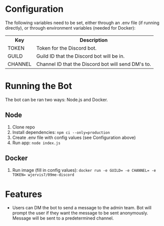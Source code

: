 # Configuration
The following variables need to be set, either through an .env file (if running directly), or through environment variables (needed for Docker):
<table>
    <tr>
        <th>Key</th>
        <th>Description</th>
    </tr>
    <tr>
        <td>TOKEN</td>
        <td>Token for the Discord bot.</td>
    </tr>
    <tr>
        <td>GUILD</td>
        <td>Guild ID that the Discord bot will be in.</td>
    </tr>
    <tr>
        <td>CHANNEL</td>
        <td>Channel ID that the Discord bot will send DM's to.</td>
    </tr>
</table>

# Running the Bot
The bot can be ran two ways: Node.js and Docker.

## Node
1. Clone repo
1. Install dependencies: `npm ci --only=production`
1. Create .env file with config values (see Configuration above)
1. Run app: `node index.js`

## Docker
1. Run image (fill in config values): `docker run -e GUILD= -e CHANNEL= -e TOKEN= wjervis7/09me-discord`

# Features
 - Users can DM the bot to send a message to the admin team.  Bot will prompt the user if they want the message to be sent anonymously.  Message will be sent to a predetermined channel.
 